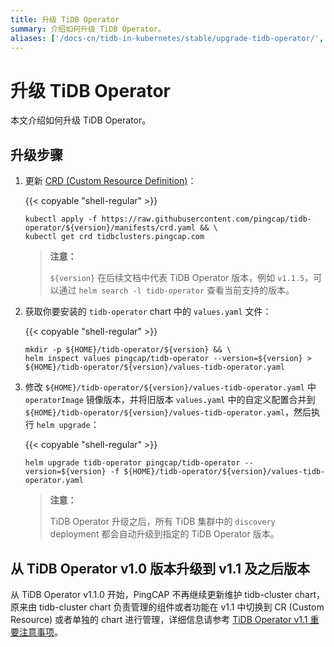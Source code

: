 ```yaml
---
title: 升级 TiDB Operator
summary: 介绍如何升级 TiDB Operator。
aliases: ['/docs-cn/tidb-in-kubernetes/stable/upgrade-tidb-operator/','/docs-cn/tidb-in-kubernetes/v1.1/upgrade-tidb-operator/','/docs-cn/dev/how-to/upgrade/tidb-operator/']
---
```


# 升级 TiDB Operator

本文介绍如何升级 TiDB Operator。

## 升级步骤

1. 更新 [CRD (Custom Resource Definition)](https://kubernetes.io/docs/tasks/access-kubernetes-api/custom-resources/custom-resource-definitions/)：

    {{< copyable "shell-regular" >}}

    ```shell
    kubectl apply -f https://raw.githubusercontent.com/pingcap/tidb-operator/${version}/manifests/crd.yaml && \
    kubectl get crd tidbclusters.pingcap.com
    ```

    > **注意：**
    >
    > `${version}` 在后续文档中代表 TiDB Operator 版本，例如 `v1.1.5`，可以通过 `helm search -l tidb-operator` 查看当前支持的版本。

2. 获取你要安装的 `tidb-operator` chart 中的 `values.yaml` 文件：

    {{< copyable "shell-regular" >}}

    ```shell
    mkdir -p ${HOME}/tidb-operator/${version} && \
    helm inspect values pingcap/tidb-operator --version=${version} > ${HOME}/tidb-operator/${version}/values-tidb-operator.yaml
    ```
    
3. 修改 `${HOME}/tidb-operator/${version}/values-tidb-operator.yaml` 中 `operatorImage` 镜像版本，并将旧版本 `values.yaml` 中的自定义配置合并到 `${HOME}/tidb-operator/${version}/values-tidb-operator.yaml`，然后执行 `helm upgrade`：

    {{< copyable "shell-regular" >}}

    ```shell
    helm upgrade tidb-operator pingcap/tidb-operator --version=${version} -f ${HOME}/tidb-operator/${version}/values-tidb-operator.yaml
    ```

    > **注意：**
    >
    > TiDB Operator 升级之后，所有 TiDB 集群中的 `discovery` deployment 都会自动升级到指定的 TiDB Operator 版本。

## 从 TiDB Operator v1.0 版本升级到 v1.1 及之后版本

从 TiDB Operator v1.1.0 开始，PingCAP 不再继续更新维护 tidb-cluster chart，原来由 tidb-cluster chart 负责管理的组件或者功能在 v1.1 中切换到 CR (Custom Resource) 或者单独的 chart 进行管理，详细信息请参考 [TiDB Operator v1.1 重要注意事项](notes-tidb-operator-v1.1.md)。

